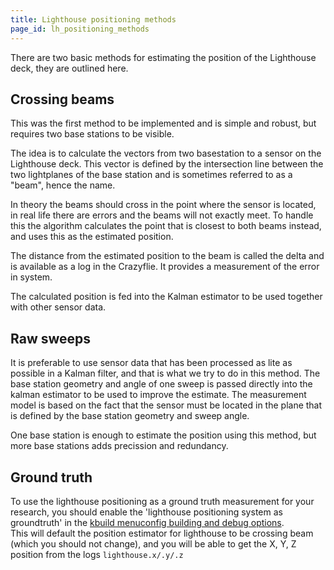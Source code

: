 ```yaml
---
title: Lighthouse positioning methods
page_id: lh_positioning_methods
---
```


There are two basic methods for estimating the position of the Lighthouse deck, they are outlined here.

## Crossing beams

This was the first method to be implemented and is simple and robust, but requires two base stations to be visible.

The idea is to calculate the vectors from two basestation to a sensor on the Lighthouse deck. This vector is defined by the
intersection line between the two lightplanes of the base station and is sometimes referred to as a "beam", hence the name.

In theory the beams should cross in the point where the sensor is located, in real life there are errors and the
beams will not exactly meet. To handle this the algorithm calculates the point that is closest to both beams instead, and uses
this as the estimated position.

The distance from the estimated position to the beam is called the delta and is available as a log in the Crazyflie. It provides
a measurement of the error in system.

The calculated position is fed into the Kalman estimator to be used together with other sensor data.

## Raw sweeps

It is preferable to use sensor data that has been processed as lite as possible in a Kalman filter, and that is
what we try to do in this method. The base station geometry and angle of one sweep is passed directly into
the kalman estimator to be used to improve the estimate. The measurement model is based on the fact that the
sensor must be located in the plane that is defined by the base station geometry and sweep angle.

One base station is enough to estimate the position using this method, but more base stations adds precission and redundancy.


## Ground truth

To use the lighthouse positioning as a ground truth measurement for your research, you should enable the 'lighthouse positioning system as groundtruth' in the [kbuild menuconfig building and debug options](/docs/development/kbuild.md).  
 This will default the position estimator for lighthouse to be crossing beam (which you should not change), and you will be able to get the X, Y, Z position from the logs ```lighthouse.x/.y/.z```
